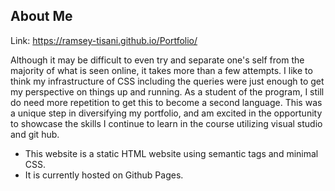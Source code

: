 ## About Me 
Link: https://ramsey-tisani.github.io/Portfolio/


Although it may be difficult to even try and separate one's self from the majority of what is seen online, it takes more than a few attempts. 
I like to think my infrastructure of CSS including the queries were just enough to get my perspective on things up and running. 
As a student of the program, I still do need more repetition to get this to become a second language. 
This was a unique step in diversifying my portfolio, and am excited in the opportunity to showcase the skills I continue to learn in the course utilizing visual studio and git hub. 
* This website is a static HTML website using semantic tags and minimal CSS. 
* It is currently hosted on Github Pages.
